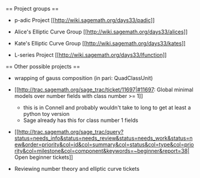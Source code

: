 == Project groups ==

* p-adic Project [[http://wiki.sagemath.org/days33/padic]]

* Alice's Elliptic Curve Group [[http://wiki.sagemath.org/days33/alices]]

* Kate's Elliptic Curve Group [[http://wiki.sagemath.org/days33/kates]]

* L-series Project [[http://wiki.sagemath.org/days33/lfunction]]

== Other possible projects ==

* wrapping of gauss composition (in pari: QuadClassUnit)

* [[http://trac.sagemath.org/sage_trac/ticket/11697|#11697: Global minimal models over number fields with class number >= 1]] 
    * this is in Connell and probably wouldn't take to long to get at least a python toy version
    * Sage already has this for class number 1 fields

* [[http://trac.sagemath.org/sage_trac/query?status=needs_info&status=needs_review&status=needs_work&status=new&order=priority&col=id&col=summary&col=status&col=type&col=priority&col=milestone&col=component&keywords=~beginner&report=38| Open beginner tickets]]

* Reviewing number theory and elliptic curve tickets
